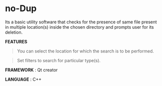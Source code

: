 # no-Dup
Its a basic utility software that checks for the presence of same file present in multiple location(s) inside the chosen directory and prompts user for
its deletion.

**FEATURES**
>You can select the location for which the search is to be performed.

>Set filters to search for particular type(s).

**FRAMEWORK** : Qt creator

**LANGUAGE**  : C++
